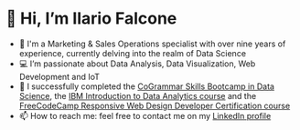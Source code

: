 # 👋 Hi, I’m Ilario Falcone
- 🚀 I'm a Marketing & Sales Operations specialist with over nine years of experience, currently delving into the realm of Data Science
- 💻 I’m passionate about Data Analysis, Data Visualization, Web Development and IoT
- 🌱 I successfully completed the [CoGrammar Skills Bootcamp in Data Science](https://skills.cogrammar.com/), the [IBM Introduction to Data Analytics course](https://www.coursera.org/account/accomplishments/records/AG5POXUBP7CT) and the [FreeCodeCamp Responsive Web Design
Developer Certification course](https://www.freecodecamp.org/certification/falconeilario/responsive-web-design)
- 📫 How to reach me: feel free to contact me on my [LinkedIn profile](https://www.linkedin.com/in/ilariofalcone/)
<!--- - 💞️ I’m looking to collaborate on --->
<!---
falconeilario/falconeilario is a ✨ special ✨ repository because its `README.md` (this file) appears on your GitHub profile.
You can click the Preview link to take a look at your changes.
--->
